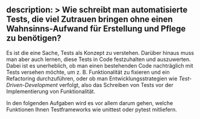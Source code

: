 description: >
  Wie schreibt man automatisierte Tests, die viel Zutrauen bringen
  ohne einen Wahnsinns-Aufwand für Erstellung und Pflege zu benötigen?
---
Es ist die eine Sache, Tests als Konzept zu verstehen.
Darüber hinaus muss man aber auch lernen, diese Tests in Code festzuhalten und auszuwerten.
Dabei ist es unerheblich, ob man einen bestehenden Code nachträglich mit Tests versehen möchte,
um z. B. Funktionalität zu fixieren und ein Refactoring durchzuführen, oder ob man
Entwicklungsstrategien wie _Test-Driven-Development_ verfolgt, also das Schreiben von Tests vor
der Implementierung von Funktionalität.

In den folgenden Aufgaben wird es vor allem darum gehen, welche Funktionen Ihnen Testframeworks
wie unittest oder pytest mitliefern.
